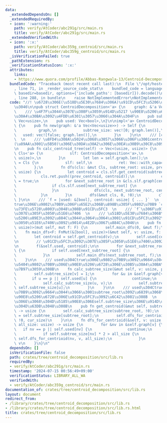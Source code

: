 ```yaml
---
data:
  _extendedDependsOn: []
  _extendedRequiredBy:
  - icon: ':warning:'
    path: verify/AtCoder/abc291g/src/main.rs
    title: verify/AtCoder/abc291g/src/main.rs
  _extendedVerifiedWith:
  - icon: ':x:'
    path: verify/AtCoder/abc359g_centroid/src/main.rs
    title: verify/AtCoder/abc359g_centroid/src/main.rs
  _isVerificationFailed: true
  _pathExtension: rs
  _verificationStatusIcon: ':x:'
  attributes:
    links:
    - https://www.quora.com/profile/Abbas-Rangwala-13/Centroid-Decomposition-of-a-Tree)
  bundledCode: "Traceback (most recent call last):\n  File \"/opt/hostedtoolcache/Python/3.10.14/x64/lib/python3.10/site-packages/onlinejudge_verify/documentation/build.py\"\
    , line 71, in _render_source_code_stat\n    bundled_code = language.bundle(stat.path,\
    \ basedir=basedir, options={'include_paths': [basedir]}).decode()\n  File \"/opt/hostedtoolcache/Python/3.10.14/x64/lib/python3.10/site-packages/onlinejudge_verify/languages/rust.py\"\
    , line 288, in bundle\n    raise NotImplementedError\nNotImplementedError\n"
  code: "//! \u6728\u306E(\u518D\u5E30\u7684\u306A)\u91CD\u5FC3\u5206\u89E3\u3092\u884C\
    \u3046\n\npub struct CentroidDecomposition<'a> {\n    graph: &'a Vec<Vec<usize>>,\n\
    \    /// \u4F7F\u3044\u307E\u308F\u3059\u914D\u5217 \u90E8\u5206\u6728\u306E\u30B5\
    \u30A4\u30BA\u3092\u4FDD\u6301\u3057\u3066\u304A\u304F\n    pub subtree_size:\
    \ Vec<usize>,\n    pub used: Vec<bool>,\n}\n\nimpl<'a> CentroidDecomposition<'a>\
    \ {\n    pub fn new(graph: &'a Vec<Vec<usize>>) -> Self {\n        Self {\n  \
    \          graph,\n            subtree_size: vec![0; graph.len()],\n         \
    \   used: vec![false; graph.len()],\n        }\n    }\n\n    /// [centroid-tree](https://www.quora.com/profile/Abbas-Rangwala-13/Centroid-Decomposition-of-a-Tree)\
    \  \n    /// \u8FD4\u308A\u5024\u3068\u3057\u3066\u306F\u3001centroid-tree\u306E\
    (\u89AA\u3001\u5B50)\u306E\u30DA\u30A2\u306E\u30EA\u30B9\u30C8\u3092\u8FD4\u3059\
    \n    pub fn calc_centroid_tree(self) -> Vec<(usize, usize)> {\n        struct\
    \ Cls<'a> {\n            slf: CentroidDecomposition<'a>,\n            ret: Vec<(usize,\
    \ usize)>,\n        }\n        let len = self.graph.len();\n        let mut cls\
    \ = Cls {\n            slf: self,\n            ret: Vec::with_capacity(len),\n\
    \        };\n        fn dfs(cls: &mut Cls, subtree_root: usize, prev_centroid:\
    \ usize) {\n            let centroid = cls.slf.get_centroid(subtree_root);\n \
    \           cls.ret.push((prev_centroid, centroid));\n            cls.slf.used[centroid]\
    \ = true;\n            for &next_subtree_root in &cls.slf.graph[centroid] {\n\
    \                if cls.slf.used[next_subtree_root] {\n                    continue;\n\
    \                }\n                dfs(cls, next_subtree_root, centroid);\n \
    \           }\n        }\n        dfs(&mut cls, 0, !0);\n        cls.ret\n   \
    \ }\n\n    /// `f = |used: &[bool], centroid: usize| { ... }`  \n    /// `used`\u304C\
    true\u306E\u9802\u70B9\u306F\u65E2\u306B\u898B\u305F\u9802\u70B9 `centroid`\u306F\
    \u73FE\u5728\u8003\u3048\u308B\u91CD\u5FC3  \n    /// `f`\u306F\u91CD\u5FC3\u3092\
    \u307E\u305F\u3050\u51E6\u7406  \n    /// \u518D\u5E30\u7684\u306B\u91CD\u5FC3\
    \u5206\u89E3\u3092\u884C\u3044\u3064\u3064\u3001\u91CD\u5FC3\u3092\u307E\u305F\
    \u3050\u51E6\u7406\u3092\u9014\u4E2D\u3067\u884C\u3046\n    pub fn run<F: FnMut(&[bool],\
    \ usize)>(mut self, mut f: F) {\n        self.main_dfs(0, &mut f);\n    }\n\n\
    \    fn main_dfs<F: FnMut(&[bool], usize)>(&mut self, v: usize, f: &mut F) {\n\
    \        let centroid = self.get_centroid(v);\n        self.used[centroid] = true;\n\
    \n        // \u91CD\u5FC3\u3092\u307E\u305F\u3050\u51E6\u7406\u3092\u884C\u3046\
    \n        f(&self.used, centroid);\n\n        for &next_subtree_root in &self.graph[centroid]\
    \ {\n            if self.used[next_subtree_root] {\n                continue;\n\
    \            }\n            self.main_dfs(next_subtree_root, f);\n        }\n\
    \    }\n\n    /// used\u304Ctrue\u306E\u9802\u70B9\u3092\u9664\u3044\u3066\u3001\
    \u5404\u9802\u70B9\u306E\u90E8\u5206\u6728\u306E\u30B5\u30A4\u30BA\u3092\u8A08\
    \u7B97\u3059\u308B\n    fn calc_subtree_size(&mut self, v: usize, p: usize) {\n\
    \        self.subtree_size[v] = 1;\n        for &u in &self.graph[v] {\n     \
    \       if u == p || self.used[u] {\n                continue;\n            }\n\
    \            self.calc_subtree_size(u, v);\n            self.subtree_size[v] +=\
    \ self.subtree_size[u];\n        }\n    }\n\n    /// used\u304Ctrue\u306E\u9802\
    \u70B9\u3092\u9664\u3044\u3066\u3001subtree_root\u3092\u6839\u3068\u3059\u308B\
    \u90E8\u5206\u6728\u306E\u91CD\u5FC3\u3092\u6C42\u3081\u308B  \n    /// \u3053\
    \u306E\u3068\u304D\u5185\u90E8\u306Eself.subtree_size\u306E\u914D\u5217\u3092\u66F8\
    \u304D\u63DB\u3048\u308B\n    pub fn get_centroid(&mut self, subtree_root: usize)\
    \ -> usize {\n        self.calc_subtree_size(subtree_root, !0);\n        let cur_size\
    \ = self.subtree_size[subtree_root];\n        self.dfs_for_centrioid(subtree_root,\
    \ !0, cur_size)\n    }\n\n    fn dfs_for_centrioid(&self, v: usize, p: usize,\
    \ all_size: usize) -> usize {\n        for &nv in &self.graph[v] {\n         \
    \   if nv == p || self.used[nv] {\n                continue;\n            }\n\
    \            if self.subtree_size[nv] * 2 > all_size {\n                return\
    \ self.dfs_for_centrioid(nv, v, all_size);\n            }\n        }\n       \
    \ v\n    }\n}\n"
  dependsOn: []
  isVerificationFile: false
  path: crates/tree/centroid_decomposition/src/lib.rs
  requiredBy:
  - verify/AtCoder/abc291g/src/main.rs
  timestamp: '2024-07-15 00:56:49+09:00'
  verificationStatus: LIBRARY_ALL_WA
  verifiedWith:
  - verify/AtCoder/abc359g_centroid/src/main.rs
documentation_of: crates/tree/centroid_decomposition/src/lib.rs
layout: document
redirect_from:
- /library/crates/tree/centroid_decomposition/src/lib.rs
- /library/crates/tree/centroid_decomposition/src/lib.rs.html
title: crates/tree/centroid_decomposition/src/lib.rs
---
```

